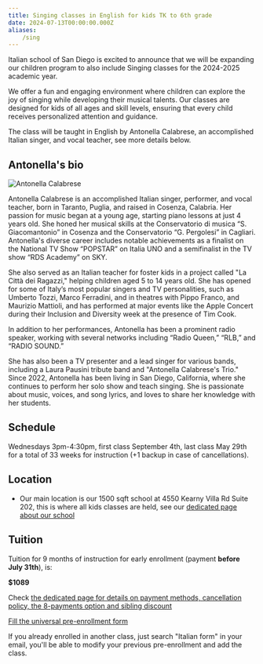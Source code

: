 ```yaml
---
title: Singing classes in English for kids TK to 6th grade
date: 2024-07-13T00:00:00.000Z
aliases:
    /sing
---
```


Italian school of San Diego is excited to announce that we will be expanding our children program to also include Singing classes for the 2024-2025 academic year.

We offer a fun and engaging environment where children can explore the joy of singing while developing their musical talents. Our classes are designed for kids of all ages and skill levels, ensuring that every child receives personalized attention and guidance.

The class will be taught in English by Antonella Calabrese, an accomplished Italian singer, and vocal teacher, see more details below.





## Antonella's bio

![Antonella Calabrese](/img/antonella_calabrese.jpg)

Antonella Calabrese is an accomplished Italian singer, performer, and vocal teacher, born in Taranto, Puglia, and raised in Cosenza, Calabria. Her passion for music began at a young age, starting piano lessons at just 4 years old. 
She honed her musical skills at the Conservatorio di musica “S. Giacomantonio” in Cosenza and the Conservatorio “G. Pergolesi” in Cagliari. 
Antonella's diverse career includes notable achievements as a finalist on the National TV Show “POPSTAR” on Italia UNO and a semifinalist in the TV show “RDS Academy” on SKY.

She also served as an Italian teacher for foster kids in a project called "La Città dei Ragazzi," helping children aged 5 to 14 years old.
She has opened for some of Italy’s most popular singers and TV personalities, such as Umberto Tozzi, Marco Ferradini, and in theatres with Pippo Franco, and Maurizio Mattioli, and has performed at major events like the Apple Concert during their Inclusion and Diversity week at the presence of Tim Cook.

In addition to her performances, Antonella has been a prominent radio speaker, working with several networks including “Radio Queen,” “RLB,” and “RADIO SOUND.” 

She has also been a TV presenter and a lead singer for various bands, including a Laura Pausini tribute band and "Antonella Calabrese's Trio." Since 2022, Antonella has been living in San Diego, California, where she continues to perform her solo show and teach singing. She is passionate about music, voices, and song lyrics, and loves to share her knowledge with her students.

## Schedule

Wednesdays 3pm-4:30pm, first class September 4th, last class May 29th for a total of 33 weeks for instruction (+1 backup in case of cancellations).


## Location

* Our main location is our 1500 sqft school at 4550 Kearny Villa Rd Suite 202, this is where all kids classes are held, see our [dedicated page about our school](/location)

## Tuition

Tuition for 9 months of instruction for early enrollment (payment **before July 31th**), is:

**$1089**

Check [the dedicated page for details on payment methods, cancellation policy, the 8-payments option and sibling discount](/tuition-payment)

<div class="tc">
<a href="https://docs.google.com/forms/d/e/1FAIpQLSd4sac0Y2wdTd9gm2AF1Y9uuVPPyJzHfHEphJPA1iYPkrP43g/viewform?usp=sf_link" class="btn raise">Fill the universal pre-enrollment form</a>
</div>

If you already enrolled in another class, just search "Italian form" in your email, you'll be able to modify your previous pre-enrollment and add the class.

